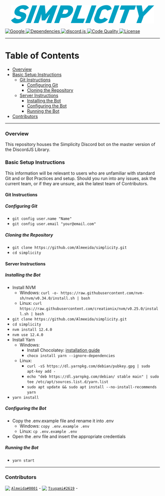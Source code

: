 <p align="center"><img src="src/assets/simplicity-text.png" alt="Simplicity"></p>
<a title="Code Style" href="https://google.github.io/styleguide/jsguide.html" target="_blank">
  <img src="https://img.shields.io/badge/code%20style-google-brightgreen.svg?style=flat-square" alt="Google">
</a>
<a title="Dependencies" href="https://david-dm.org/Almeeida/Simplicity/" target="_blank">
  <img src="https://david-dm.org/Almeeida/Simplicity/status.svg?style=flat-square" alt="Dependencies">
</a>
<a title="Library" target="_blank" href="https://discord.js.org/#/">
  <img src="https://img.shields.io/badge/library-discord.js-blue.svg?style=flat-square" alt="discord.js">
</a>
<a title="Code Quality" href="https://www.codacy.com/app/Almeeida/Simplicity?utm_source=github.com&amp;utm_medium=referral&amp;utm_content=Almeeida/Simplicity&amp;utm_campaign=Badge_Grade" target="_blank">
  <img src="https://img.shields.io/codacy/grade/4f29cb30be614ad3a5af1fa381efa9f7.svg?style=flat-square" alt="Code Quality" />
</a>
<a title="License" href="https://github.com/Almeeida/Simplicity/blob/master/LICENSE" target="_blank">
  <img src="https://img.shields.io/github/license/SwitchbladeBot/switchblade.svg?style=flat-square" alt="License"/>
</a>

** **

# Table of Contents

- [Overview](#overview)
- [Basic Setup Instructions](#basic-setup-instructions)
  - [Git Instructions](#git-instructions)
    - [Configuring Git](#configuring-git)
    - [Cloning the Repository](#cloning-the-repository)
  - [Server Instructions](#server-instructions)
    - [Installing the Bot](#installing-the-bot)
    - [Configuring the Bot](#configuring-the-bot)
    - [Running the Bot](#running-the-bot)
- [Contributors](#contributors)

** **

### Overview

This repository houses the Simplicity Discord bot on the master version of the DiscordJS Library.

### Basic Setup Instructions

This information will be relevant to users who are unfamiliar with standard Git and or Bot Practices and setup. Should you run into any issues, ask the current team, or if they are unsure, ask the latest team of Contributors.

#### Git Instructions

##### Configuring Git

- `git config user.name "Name"`
- `git config user.email "your@email.com"`

##### Cloning the Repository

- `git clone https://github.com/Almeeida/simplicity.git`
- `cd simplicity`

#### Server Instructions

##### Installing the Bot

- Install NVM
  - Windows: `curl -o- https://raw.githubusercontent.com/nvm-sh/nvm/v0.34.0/install.sh | bash`
  - Linux: `curl https://raw.githubusercontent.com/creationix/nvm/v0.25.0/install.sh | bash`
- `git clone https://github.com/Almeeida/simplicity.git`
- `cd simplicity`
- `nvm install 12.4.0`
- `nvm use 12.4.0`
- Install Yarn
  - Windows:
    - Install Chocolatey: [installation guide](https://chocolatey.org/docs/installation#installing-chocolatey)
    - `choco install yarn --ignore-dependencies`
  - Linux:
    - `curl -sS https://dl.yarnpkg.com/debian/pubkey.gpg | sudo apt-key add -`
    - `echo "deb https://dl.yarnpkg.com/debian/ stable main" | sudo tee /etc/apt/sources.list.d/yarn.list`
    - `sudo apt update && sudo apt install --no-install-recommends yarn`
- `yarn install`

##### Configuring the Bot

- Copy the .env.example file and rename it into .env
  - Windows: `copy .env.example .env`
  - Linux: `cp .env.example .env`
- Open the .env file and insert the appropriate credentials

##### Running the Bot

- `yarn start`

** **

### Contributors

<div id="v1">
  <img src="https://cdn.discordapp.com/avatars/385132696135008259/a_7e7e39d2c1d00ba12352a916e3ae3af2.gif?size=20" style="vertical-align:bottom;">
  <a href="https://discordapp.com/users/385132696135008259"><code>Almeida#0001</code></a><span> - </span>

  <img src="https://cdn.discordapp.com/avatars/281561868844269569/b8a57d782ffc7be52a6a695d19874782.webp?size=20" style="vertical-align:bottom;">
  <a href="https://discordapp.com/users/281561868844269569"><code>Tsugami#2619</code></a><span> - </span>
</div>
